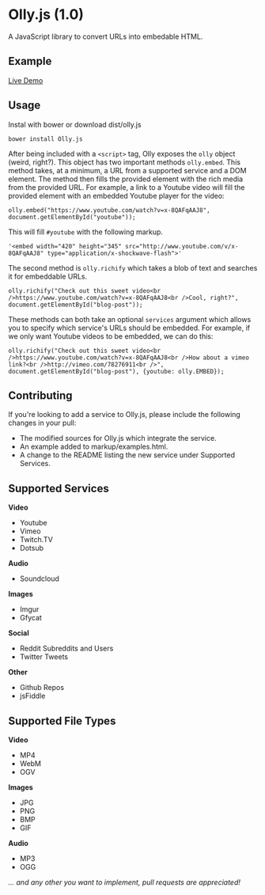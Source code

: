 Olly.js (1.0)
=======

A JavaScript library to convert URLs into embedable HTML.

Example
-------

[Live Demo](http://abeisgreat.github.io/Olly.js/markup/example.html)

Usage
-----
Instal with bower or download dist/olly.js

    bower install Olly.js

After being included with a `<script>` tag, Olly exposes the `olly` object (weird, right?). This object has two important methods `olly.embed`. This method takes, at a minimum, a URL from a supported service and a DOM element. The method then fills the provided element with the rich media from the provided URL. For example, a link to a Youtube video will fill the provided element with an embedded Youtube player for the video:

    olly.embed("https://www.youtube.com/watch?v=x-8QAFqAAJ8", document.getElementById("youtube"));
    
This will fill `#youtube` with the following markup.

    '<embed width="420" height="345" src="http://www.youtube.com/v/x-8QAFqAAJ8" type="application/x-shockwave-flash">'

The second method is `olly.richify` which takes a blob of text and searches it for embeddable URLs.

    olly.richify("Check out this sweet video<br />https://www.youtube.com/watch?v=x-8QAFqAAJ8<br />Cool, right?", document.getElementById("blog-post"));
    
These methods can both take an optional `services` argument which allows you to specify which service's URLs should be embedded. For example, if we only want Youtube videos to be embedded, we can do this:

    olly.richify("Check out this sweet video<br />https://www.youtube.com/watch?v=x-8QAFqAAJ8<br />How about a vimeo link?<br />http://vimeo.com/78276911<br />", document.getElementById("blog-post"), {youtube: olly.EMBED});

Contributing
------------
If you're looking to add a service to Olly.js, please include the following changes in your pull:

* The modified sources for Olly.js which integrate the service.
* An example added to markup/examples.html.
* A change to the README listing the new service under Supported Services.
    
Supported Services
------------------

**Video**

* Youtube
* Vimeo
* Twitch.TV
* Dotsub

**Audio**

* Soundcloud

**Images**

* Imgur
* Gfycat

**Social**

* Reddit Subreddits and Users
* Twitter Tweets

**Other**

* Github Repos
* jsFiddle

Supported File Types
------------------

**Video**

* MP4
* WebM
* OGV

**Images**

* JPG
* PNG
* BMP
* GIF

**Audio**

* MP3
* OGG

*... and any other you want to implement, pull requests are appreciated!*
